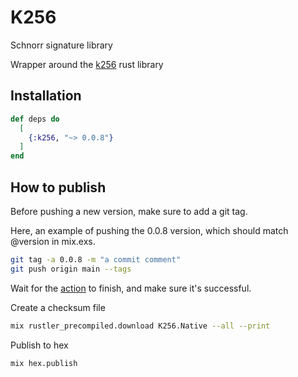 # K256

Schnorr signature library

Wrapper around the [k256](https://crates.io/crates/k256) rust library

## Installation

```elixir
def deps do
  [
    {:k256, "~> 0.0.8"}
  ]
end
```

## How to publish

Before pushing a new version, make sure to add a git tag.

Here, an example of pushing the 0.0.8 version, which should match @version in mix.exs.

```bash
git tag -a 0.0.8 -m "a commit comment"
git push origin main --tags
```

Wait for the [action](https://github.com/RooSoft/k256/actions) to finish, and make sure it's successful.

Create a checksum file

```bash
mix rustler_precompiled.download K256.Native --all --print
```

Publish to hex

```bash
mix hex.publish
```
